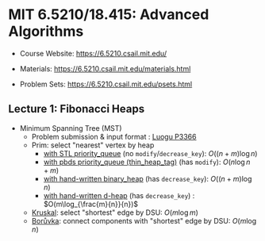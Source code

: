# MIT 6.5210/18.415: Advanced Algorithms

- Course Website: https://6.5210.csail.mit.edu/

- Materials: https://6.5210.csail.mit.edu/materials.html
- Problem Sets: https://6.5210.csail.mit.edu/psets.html

## Lecture 1:  Fibonacci Heaps

- Minimum Spanning Tree (MST)
  - Problem submission & input format : [Luogu P3366](https://www.luogu.com.cn/problem/P3366)
  - Prim: select "nearest" vertex by heap
    - [with STL priority_queue](https://github.com/SkqLiao/MIT-6.5210/blob/main/lec1/prim-stl.cpp) (no `modify`/`decrease_key`): $O((n+m)\log{n})$
    - [with pbds priority_queue (thin_heap_tag)](https://github.com/SkqLiao/MIT-6.5210/blob/main/lec1/prim-pbds.cpp) (has `modify`): $O(n\log{n}+m)$
    - [with hand-written binary_heap](https://github.com/SkqLiao/MIT-6.5210/blob/main/lec1/prim-binary.cpp) (has `decrease_key`): $O((n+m)\log{n})$
    - [with hand-written d-heap](https://github.com/SkqLiao/MIT-6.5210/blob/main/lec1/prim-dheap.cpp) (has `decrease_key`) : $O(m\log_{\frac{m}{n}}{n})$
  - [Kruskal](https://github.com/SkqLiao/MIT-6.5210/blob/main/lec1/kruskal.cpp): select "shortest" edge by DSU: $O(m\log{m})$
  - [Borůvka](https://github.com/SkqLiao/MIT-6.5210/blob/main/lec1/boruvka.cpp): connect components with "shortest" edge by DSU: $O(m\log{n})$
